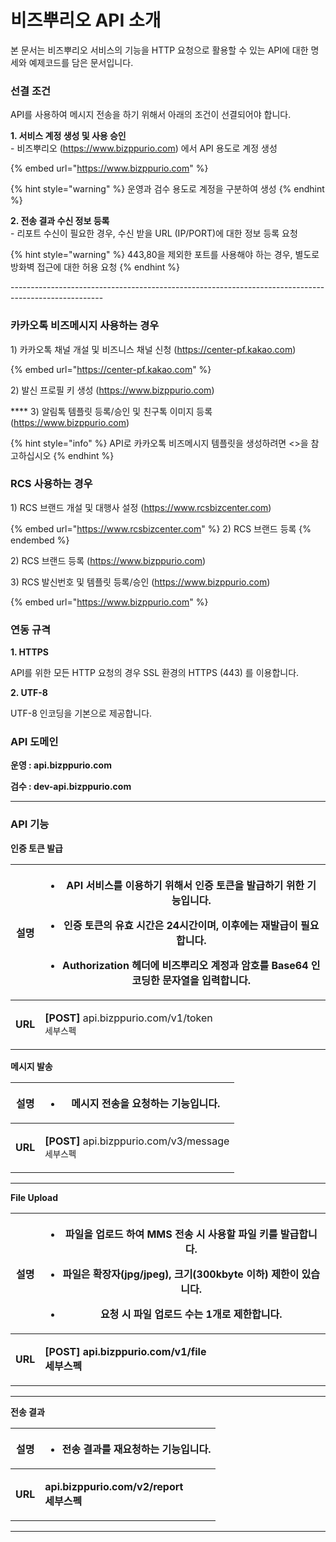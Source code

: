 # 비즈뿌리오 API 소개

본 문서는 비즈뿌리오 서비스의 기능을 HTTP 요청으로 활용할 수 있는 API에 대한 명세와 예제코드를 담은 문서입니다.



### 선결 조건

API를 사용하여 메시지 전송을 하기 위해서 아래의 조건이 선결되어야 합니다.

**1. 서비스 계정 생성 및 사용 승인**\
\- 비즈뿌리오 (https://www.bizppurio.com) 에서 API 용도로 계정 생성

{% embed url="https://www.bizppurio.com" %}

{% hint style="warning" %}
&#x20;운영과 검수 용도로 계정을 구분하여 생성
{% endhint %}



**2. 전송 결과 수신 정보 등록**\
\- 리포트 수신이 필요한 경우, 수신 받을 URL (IP/PORT)에 대한 정보 등록 요청

{% hint style="warning" %}
443,80을 제외한 포트를 사용해야 하는 경우, 별도로 방화벽 접근에 대한 허용 요청
{% endhint %}

\-----------------------------------------------------------------------------------------------------

### **카카오톡 비즈메시지 사용하는 경우**

&#x20;   1\) 카카오톡 채널 개설 및 비즈니스 채널 신청 (https://center-pf.kakao.com)

{% embed url="https://center-pf.kakao.com" %}

&#x20;   2\) 발신 프로필 키 생성 (https://www.bizppurio.com)

&#x20;    ****     3) 알림톡 템플릿 등록/승인 및 친구톡 이미지 등록 (https://www.bizppurio.com)

{% hint style="info" %}
API로 카카오톡 비즈메시지 템플릿을 생성하려면 <>을 참고하십시오
{% endhint %}



### RCS **사용하는 경우**

&#x20;   1\) RCS 브랜드 개설 및 대행사 설정 (https://www.rcsbizcenter.com)

{% embed url="https://www.rcsbizcenter.com" %}
2\) RCS 브랜드 등록
{% endembed %}

&#x20;   2\) RCS 브랜드 등록 (https://www.bizppurio.com)

&#x20;   3\) RCS 발신번호 및 템플릿 등록/승인 (https://www.bizppurio.com)

{% embed url="https://www.bizppurio.com" %}

### 연동 규격

**1. HTTPS**

API를 위한 모든 HTTP 요청의 경우 SSL 환경의 HTTPS (443) 를 이용합니다.

**2. UTF-8**

UTF-8 인코딩을 기본으로 제공합니다.



### **API 도메인**

**운영 : api.bizppurio.com**

**검수 : dev-api.bizppurio.com**

****

### **API 기능**

**인증 토큰 발급**

| **설명**  | <ul><li>API 서비스를 이용하기 위해서 인증 토큰을 발급하기 위한 기능입니다.</li></ul><ul><li>인증 토큰의 유효 시간은 24시간이며, 이후에는 재발급이 필요합니다.</li></ul><ul><li>Authorization 헤더에 비즈뿌리오 계정과 암호를 Base64 인코딩한 문자열을 입력합니다.</li></ul> |
| :-----: | ------------------------------------------------------------------------------------------------------------------------------------------------------------------------------------------ |
| **URL** | <p><strong>[POST]</strong> api.bizppurio.com/v1/token<br><strong></strong><code>세부스펙</code></p>                                                                                            |



**메시지 발송**

| **설명**  | <ul><li>메시지 전송을 요청하는 기능입니다.</li></ul>                                                             |
| :-----: | ------------------------------------------------------------------------------------------------- |
| **URL** | <p><strong>[POST]</strong> api.bizppurio.com/v3/message<br><strong></strong><code>세부스펙</code></p> |

****

**File Upload**

| **설명**  | <ul><li>파일을 업로드 하여 MMS 전송 시 사용할 파일 키를 발급합니다.</li></ul><ul><li>파일은 확장자(jpg/jpeg), 크기(300kbyte 이하) 제한이 있습니다.</li></ul><ul><li>요청 시 파일 업로드 수는 1개로 제한합니다.</li></ul> |
| :-----: | --------------------------------------------------------------------------------------------------------------------------------------------------------------- |
| **URL** | <p><strong>[POST] api.bizppurio.com/v1/file</strong><br><strong>세부스펙</strong></p>                                                                               |

****

**전송 결과**

| **설명**  | <ul><li>전송 결과를 재요청하는 기능입니다.</li></ul>                                        |
| :-----: | ---------------------------------------------------------------------------- |
| **URL** | <p><strong>api.bizppurio.com/v2/report</strong><br><strong>세부스펙</strong></p> |

****






